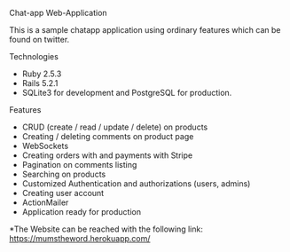 Chat-app Web-Application

  This is a sample chatapp application using ordinary features which can be found on twitter.

Technologies

  - Ruby 2.5.3
  - Rails 5.2.1
  - SQLite3 for development and PostgreSQL for production.

Features

  - CRUD (create / read / update / delete) on products
  - Creating / deleting comments on product page
  - WebSockets
  - Creating orders with and payments with Stripe
  - Pagination on comments listing
  - Searching on products
  - Customized Authentication and authorizations (users, admins)
  - Creating user account
  - ActionMailer
  - Application ready for production


*The Website can be reached with the following link: https://mumstheword.herokuapp.com/
